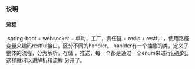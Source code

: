### 说明
#### 流程
​    spring-boot + websocket + 单利，工厂，责任链 + redis + restful ，使用路径变量来编码restful接口，区分不同的handler。 hanlder有一个抽象的类，定义了整体的流程，分为解析，存储 ，推送，每一个都是通过一个enum来进行匹配的。这样就可以讲解析和流程 分开了。








